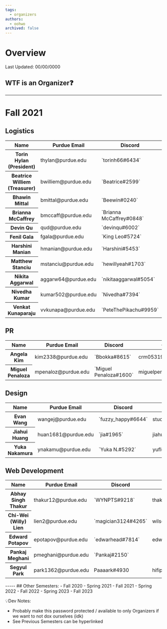 ```yaml
---
tags:
  - organizers
authors:
  - oohwo
archived: false
---
```

# Overview
Last Updated: 00/00/0000

## WTF is an Organizer❓

-----
# Fall 2021

## Logistics
<table>
    <thead>
        <tr>
            <th>Name</th>
            <th>Purdue Email</th>
            <th>Discord</th>
            <th>Gmail</th>
        </tr>
    </thead>
    <tbody>
        <tr>
            <th>Torin Hylan (President)</th>
            <td>thylan@purdue.edu</td>
            <td>`torinh66#6434`</td>
            <td>TorinH66@gmail.com</td>
        </tr>
        <tr>
            <th>Beatrice Williem (Treasurer)</th>
            <td>bwilliem@purdue.edu</td>
            <td>`Beatrice#2599`</td>
            <td>beat.wil105@gmail.com</td>
        </tr>
        <tr>
            <th>Bhawin Mittal</th>
            <td>bmittal@purdue.edu</td>
            <td>`Beewin#0240`</td>
            <td>bmittal2000@gmail.com</td>
        </tr>
        <tr>
            <th>Brianna McCaffrey</th>
            <td>bmccaff@purdue.edu</td>
            <td>`Brianna McCaffrey#0848`</td>
            <td>bmccaffrey0830@gmail.com</td>
        </tr>
        <tr>
            <th>Devin Qu</th>
            <td>qud@purdue.edu</td>
            <td>`devinqu#6002`</td>
            <td>devinqu2002@gmail.com</td>
        </tr>
        <tr>
            <th>Fenil Gala</th>
            <td>fgala@purdue.edu</td>
            <td>`King Leo#5724`</td>
            <td>leofenil1234@gmail.com</td>
        </tr>
        <tr>
            <th>Harshini Manian</th>
            <td>hmanian@purdue.edu</td>
            <td>`Harshini#5453`</td>
            <td>hmanian.18@gmail.com</td>
        </tr>
        <tr>
            <th>Matthew Stanciu</th>
            <td>mstanciu@purdue.edu</td>
            <td>`hewillyeah#1703`</td>
            <td>mattbstanciu@gmail.com</td>
        </tr>
        <tr>
            <th>Nikita Aggarwal</th>
            <td>aggarw64@purdue.edu</td>
            <td>`nikitaaggarwal#5054`</td>
            <td>nikitaaggarwal777@gmail.com</td>
        </tr>
        <tr>
            <th>Nivedha Kumar</th>
            <td>kumar502@purdue.edu</td>
            <td>`Nivedha#7394`</td>
            <td>to.nivedha75@gmail.com</td>
        </tr>
        <tr>
            <th>Venkat Kunaparaju</th>
            <td>vvkunapa@purdue.edu</td>
            <td>`PeteThePikachu#9959`</td>
            <td>venkat.kunaparaju@gmail.com</td>
        </tr>
    </tbody>
</table>

## PR
<table>
    <thead>
        <tr>
            <th>Name</th>
            <th>Purdue Email</th>
            <th>Discord</th>
            <th>Gmail</th>
        </tr>
    </thead>
    <tbody>
        <tr>
            <th>Angela Kim</th>
            <td>kim2338@purdue.edu</td>
            <td>`Bbokka#8615`</td>
            <td>crm05319@gmail.com</td>
        </tr>
        <tr>
            <th>Miguel Penaloza</th>
            <td>mpenaloz@purdue.edu</td>
            <td>`Miguel Penaloza#1600`</td>
            <td>miguelpen02@gmail.com</td>
        </tr>
    </tbody>
</table>

## Design
<table>
    <thead>
        <tr>
            <th>Name</th>
            <th>Purdue Email</th>
            <th>Discord</th>
            <th>Gmail</th>
        </tr>
    </thead>
    <tbody>
        <tr>
            <th>Evan Wang</th>
            <td>wangej@purdue.edu</td>
            <td>`fuzzy_happy#6644`</td>
            <td>student.e.wang@gmail.com</td>
        </tr>
        <tr>
            <th>Jiahui Huang</th>
            <td>huan1681@purdue.edu</td>
            <td>`jia#1965`</td>
            <td>jiahuihuang208@gmail.com</td>
        </tr>
        <tr>
            <th>Yuka Nakamura</th>
            <td>ynakamu@purdue.edu</td>
            <td>`Yuka N.#5292`</td>
            <td>yuflower26@gmail.com</td>
        </tr>
    </tbody>
</table>

## Web Development
<table>
    <thead>
        <tr>
            <th>Name</th>
            <th>Purdue Email</th>
            <th>Discord</th>
            <th>Gmail</th>
        </tr>
    </thead>
    <tbody>
        <tr>
            <th>Abhay Singh Thakur</th>
            <td>thakur12@purdue.edu</td>
            <td>`WYNPTS#9218`</td>
            <td>thakur22429s@gmail.com</td>
        </tr>
        <tr>
            <th>Chi-Wei (Willy) Lien</th>
            <td>lien2@purdue.edu</td>
            <td>`magician3124#4265`</td>
            <td>wilsonwilson3124@gmail.com</td>
        </tr>
        <tr>
            <th>Edward Potapov</th>
            <td>epotapov@purdue.edu</td>
            <td>`edwarhead#7814`</td>
            <td>edwardpota@gmail.com</td>
        </tr>
        <tr>
            <th>Pankaj Meghani</th>
            <td>pmeghani@purdue.edu</td>
            <td>`Pankaj#2150`</td>
            <td></td>
        </tr>
        <tr>
            <th>Segyul Park</th>
            <td>park1362@purdue.edu</td>
            <td>Paaaark#4930</td>
            <td>hifipark0801@gmail.com</td>
        </tr>
    </tbody>
</table>
-----
## Other Semesters:
- Fall 2020
- Spring 2021
- Fall 2021
- Spring 2022
- Fall 2022
- Spring 2023
- Fall 2023

💡Dev Notes: 
- Probably make this password protected / available to only Organizers if we want to not dox ourselves (idk)
- See Previous Semesters can be hyperlinked